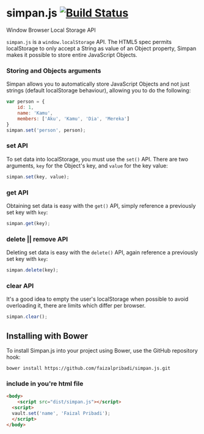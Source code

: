 # simpan.js [![Build Status](https://travis-ci.org/faizalpribadi/simpan.js.svg)](https://travis-ci.org/faizalpribadi/simpan.js)
Window Browser Local Storage API

`simpan.js` is a `window.localStorage` API. The HTML5 spec permits localStorage to only accept a String as value of an Object property, Simpan makes it possible to store entire JavaScript Objects.


### Storing and Objects arguments
Simpan allows you to automatically store JavaScript Objects and not just strings (default localStorage behaviour), allowing you to do the following:

```js
var person = {
	id: 1,
	name: 'Kamu',
	members: ['Aku', 'Kamu', 'Dia', 'Mereka']
}
simpan.set('person', person);
```

### set API
To set data into localStorage, you must use the `set()` API. There are two arguments, `key` for the Object's key, and `value` for the key value:

```js
simpan.set(key, value);
```

### get API
Obtaining set data is easy with the `get()` API, simply reference a previously set key with `key`:

```js
simpan.get(key);
```

### delete || remove API
Deleting set data is easy with the `delete()` API, again reference a previously set key with `key`:

```js
simpan.delete(key);
```

### clear API
It's a good idea to empty the user's localStorage when possible to avoid overloading it, there are limits which differ per browser. 

```js
simpan.clear();
```

## Installing with Bower
To install Simpan.js into your project using Bower, use the GitHub repository hook:

```
bower install https://github.com/faizalpribadi/simpan.js.git
```

### include in you're html file

```html
<body>
	<script src="dist/simpan.js"></script>
  <script>
  vault.set('name', 'Faizal Pribadi');
  </script>
</body>
```


